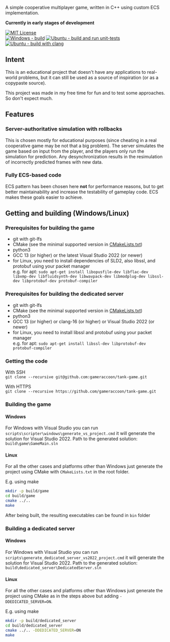 A simple cooperative multiplayer game, written in C++ using custom ECS implementation.

**Currently in early stages of development**

[![MIT License](https://img.shields.io/github/license/gameraccoon/tank-game)](https://github.com/gameraccoon/tank-game/blob/main/License.txt)  
[![Windows - build](https://github.com/gameraccoon/tank-game/actions/workflows/build-game-windows.yml/badge.svg)](https://github.com/gameraccoon/tank-game/actions/workflows/build-game-windows.yml) [![Ubuntu - build and run unit-tests](https://github.com/gameraccoon/tank-game/actions/workflows/build-game-ubuntu.yml/badge.svg)](https://github.com/gameraccoon/tank-game/actions/workflows/build-game-ubuntu.yml) [![Ubuntu - build with clang](https://github.com/gameraccoon/tank-game/actions/workflows/build-game-ubuntu-clang.yml/badge.svg)](https://github.com/gameraccoon/tank-game/actions/workflows/build-game-ubuntu-clang.yml)

## Intent
This is an educational project that doesn't have any applications to real-world problems, but it can still be used as a source of inspiration (or as a copypaste source).

This project was made in my free time for fun and to test some approaches. So don't expect much.

## Features
### Server-authoritative simulation with rollbacks
This is chosen mostly for educational purposes (since cheating in a real cooperative game may be not that a big problem). The server simulates the game based on input from the player, and the players only run the simulation for prediction. Any desynchronization results in the resimulation of incorrectly predicted frames with new data.

### Fully ECS-based code
ECS pattern has been chosen here **not** for performance reasons, but to get better maintainability and increase the testability of gameplay code. ECS makes these goals easier to achieve.

## Getting and building (Windows/Linux)
### Prerequisites for building the game
- git with git-lfs
- CMake (see the minimal supported version in [CMakeLists.txt](https://github.com/gameraccoon/tank-game/blob/main/CMakeLists.txt#L1=))
- python3
- GCC 13 (or higher) or the latest Visual Studio 2022 (or newer)
- for Linux, you need to install dependencies of SLD2, also libssl, and protobuf using your packet manager  
e.g. for apt: `sudo apt-get install libopusfile-dev libflac-dev libxmp-dev libfluidsynth-dev libwavpack-dev libmodplug-dev libssl-dev libprotobuf-dev protobuf-compiler`

### Prerequisites for building the dedicated server
- git with git-lfs
- CMake (see the minimal supported version in [CMakeLists.txt](https://github.com/gameraccoon/tank-game/blob/main/CMakeLists.txt#L1=))
- python3
- GCC 13 (or higher) or clang-16 (or higher) or Visual Studio 2022 (or newer)
- for Linux, you need to install libssl and protobuf using your packet manager  
e.g. for apt: `sudo apt-get install libssl-dev libprotobuf-dev protobuf-compiler`

### Getting the code
With SSH  
`git clone --recursive git@github.com:gameraccoon/tank-game.git`

With HTTPS  
`git clone --recursive https://github.com/gameraccoon/tank-game.git`

### Building the game
#### Windows
For Windows with Visual Studio you can run `scripts\scripter\windows\generate_vs_project.cmd` it will generate the solution for Visual Studio 2022. Path to the generated solution: `build\game\GameMain.sln`

#### Linux
For all the other cases and platforms other than Windows just generate the project using CMake with `CMakeLists.txt` in the root folder.

E.g. using make
```bash
mkdir -p build/game
cd build/game
cmake ../..
make
```

After being built, the resulting executables can be found in `bin` folder

### Building a dedicated server
#### Windows
For Windows with Visual Studio you can run `scripts\generate_dedicated_server_vs2022_project.cmd` it will generate the solution for Visual Studio 2022. Path to the generated solution: `build\dedicated_server\DedicatedServer.sln`

#### Linux
For all the other cases and platforms other than Windows just generate the project using CMake as in the steps above but adding `-DDEDICATED_SERVER=ON`.

E.g. using make
```bash
mkdir -p build/dedicated_server
cd build/dedicated_server
cmake ../.. -DDEDICATED_SERVER=ON
make
```
